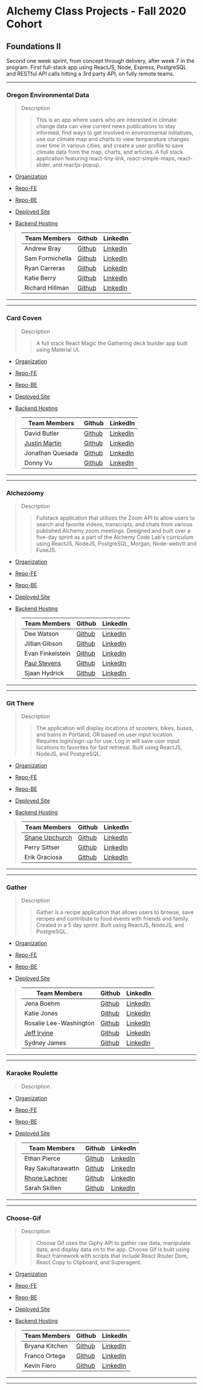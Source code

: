 # Alchemy Class Projects - Fall 2020 Cohort

## Foundations II
Second one week sprint, from concept through delivery, after week 7 in the program.  First full-stack app using ReactJS, Node, Express, PostgreSQL and RESTful API calls hitting a 3rd party API, on fully remote teams.
___

### Oregon Environmental Data

> Description 
>>This is an app where users who are interested in climate change data can view current news publications to stay informed, find ways to get involved in environmental initiatives, use our climate map and charts to view temperature changes over time in various cities, and create a user profile to save climate data from the map, charts, and articles. A full stack application featuring react-tiny-link, react-simple-maps, react-slider, and reactjs-popup.

* [Organization](https://github.com/Hexa-P)

* [Repo-FE](https://github.com/Hexa-P/hexa-p-front-end)

* [Repo-BE](https://github.com/Hexa-P/hexa-p-back-end)

* [Deployed Site](https://sharp-agnesi-8efe29.netlify.app/)

* [Backend Hosting](https://serene-temple-06405.herokuapp.com/)

>
>| Team Members  | Github  | LinkedIn  |
>|---|---|---|
>| Andrew Bray |  [Github](https://github.com/Andrew-Bray)  |  [LinkedIn](https://www.linkedin.com/in/andrew-michael-bray/)  |
>| Sam Formichella |  [Github](https://github.com/sformichella)  |  [LinkedIn](https://www.linkedin.com/in/sam-formichella/)  |
>|  Ryan Carreras | [Github](https://github.com/ryanleviathan)   | [LinkedIn](https://www.linkedin.com/in/ryancarreras/)   |
>| Katie Berry |  [Github](https://github.com/KatieMBerry)  |  [LinkedIn](https://www.linkedin.com/in/katie-m-berry/)  |
>| Richard Hillman |  [Github](https://github.com/Richard-Hillman)  |  [LinkedIn](https://www.linkedin.com/in/richard-hillman/)  |

___
___
### Card Coven

> Description 
>>A full stack React Magic the Gathering deck builder app built using Material UI.

* [Organization](https://github.com/cardcoven)

* [Repo-FE](https://github.com/cardcoven/card-coven-front-end)

* [Repo-BE](https://github.com/cardcoven/card-coven-back-end)

* [Deployed Site](https://card-coven2020.netlify.app/)

* [Backend Hosting](https://card-coven-back-end-2020.herokuapp.com/)

>
>| Team Members  | Github  | LinkedIn  |
>|---|---|---|
>| David Butler |  [Github](https://github.com/davidabutler92)  |  [LinkedIn](https://www.linkedin.com/in/david-arron-butler/)  |
>| [Justin Martin](http://justinmartincodes.com/) |  [Github](https://github.com/JustinMartin7x)  |  [LinkedIn](https://www.linkedin.com/in/justin-martin7x/)  |
>| Jonathan Quesada |  [Github](https://github.com/QuesadaJon)  |  [LinkedIn](https://www.linkedin.com/in/quesada-jonathan/)  |
>| Donny Vu |  [Github](https://github.com/DonnyLVu)  |  [LinkedIn](https://www.linkedin.com/in/donnylvu/)  |

___
___
### Alchezoomy

> Description 
>>Fullstack application that utilizes the Zoom API to allow users to search and favorite videos, transcripts, and chats from various published Alchemy zoom meetings. Designed and built over a five-day sprint as a part of the Alchemy Code Lab's curriculum using ReactJS, NodeJS, PostgreSQL, Morgan, Node-webvtt and FuseJS.

* [Organization](https://github.com/Alchezoomy)

* [Repo-FE](https://github.com/Alchezoomy/zoom-search-app)

* [Repo-BE](https://github.com/Alchezoomy/zoom-search-sql)

* [Deployed Site](https://alchezoomy.netlify.app/)

* [Backend Hosting](https://alchezoomy.herokuapp.com/)

>
>| Team Members  | Github  | LinkedIn  |
>|---|---|---|
>| Dee Watson |  [Github](https://github.com/dl-watson)  |  [LinkedIn](https://www.linkedin.com/in/dl-watson/)  |
>| Jillian Gibson |  [Github](https://github.com/jillianlg)  |  [LinkedIn](https://www.linkedin.com/in/jillianlgibson/)  |
>| Evan Finkelstein |  [Github](https://github.com/Evan-Finkelstein)  |  [LinkedIn](https://www.linkedin.com/in/evan-finkelstein91/)  |
>| [Paul Stevens](https://paulstevens.dev/) |  [Github](https://github.com/Protopaco)  |  [LinkedIn](https://www.linkedin.com/in/paul-stevens-dev/)  |
>|  Sjaan Hydrick | [Github](https://github.com/SjaanHydrick)   | [LinkedIn](https://www.linkedin.com/in/sjaan-hydrick/)   |

___
___
### Git There

> Description 
>>The application will display locations of scooters, bikes, buses, and trains in Portland, OR based on user input location. Requires login/sign-up for use. Log in will save user input locations to favorites for fast retrieval.  Built using ReactJS, NodeJS, and PostgreSQL.

* [Organization](https://github.com/gitThere-API)

* [Repo-FE](https://github.com/gitThere-API/gitthere-api-fe)

* [Repo-BE](https://github.com/gitThere-API/gitthere-api-be)

* [Deployed Site](https://git-there-api.netlify.app/)

* [Backend Hosting](https://desolate-bayou-65072.herokuapp.com/)

>
>| Team Members  | Github  | LinkedIn  |
>|---|---|---|
>|  [Shane Upchurch](https://shane-upchurch.netlify.app/)| [Github](https://github.com/ShaneUP1)   | [LinkedIn](https://www.linkedin.com/in/shaneupchurch/)   |
>|  Perry Sittser | [Github](https://github.com/sittserp)   | [LinkedIn](https://www.linkedin.com/in/sittserp/)   |
>| Erik Graciosa |  [Github](https://github.com/ErikGraciosa)  |  [LinkedIn](https://www.linkedin.com/in/erikgraciosa/)  |

___
___
### Gather

> Description 
>>Gather is a recipe application that allows users to browse, save recipes and contribute to food events with friends and family. Created in a 5 day sprint.  Built using ReactJS, NodeJS, and PostgreSQL.

* [Organization](https://github.com/rumham-gather)

* [Repo-FE](https://github.com/rumham-gather/front-end)

* [Repo-BE](https://github.com/rumham-gather/back-end)

* [Deployed Site](https://vigorous-booth-3b4531.netlify.app/)

>
>| Team Members  | Github  | LinkedIn  |
>|---|---|---|
>| Jena Boehm | [Github](https://github.com/jena-boehm)   | [LinkedIn](https://www.linkedin.com/in/jenaboehm/)   |
>| Katie Jones |  [Github](https://github.com/katiejonesyo)  |  [LinkedIn](https://www.linkedin.com/in/katiejonesyo/)  |
>| Rosalie Lee-Washington |  [Github](https://github.com/rosalie337)  |  [LinkedIn](https://www.linkedin.com/in/rosalielee/)  |
>|  [Jeff Irvine](www.Jeffirvine.dev)| [Github](https://github.com/jeffIrvine)   | [LinkedIn](https://www.linkedin.com/in/irvinejeff/)   |
>| Sydney James |  [Github](https://github.com/scjam)  |  [LinkedIn](https://www.linkedin.com/in/sydjames/)  |

___
___
### Karaoke Roulette

> Description 
>>

* [Organization](https://github.com/Karaoke-Roulette)

* [Repo-FE](https://github.com/Karaoke-Roulette/karaoke-roulette-fe)

* [Repo-BE](https://rocky-dawn-10139.herokuapp.com/)

* [Deployed Site](https://karaoke-roulette.netlify.app/)

>
>| Team Members  | Github  | LinkedIn  |
>|---|---|---|
>| Ethan Pierce |  [Github](https://github.com/jumpybuns)  |  [LinkedIn](https://www.linkedin.com/in/ethanpiercepresents/)  |
>| Ray Sakultarawattn |  [Github](https://github.com/rsakultarawattn)  |  [LinkedIn](https://www.linkedin.com/in/raysakultarawattn/)  |
>|  [Rhone Lachner](http://rhonelachner.com/) | [Github](https://github.com/RhoneLachner)   | [LinkedIn](https://www.linkedin.com/in/rhonelachner/)   |
>| Sarah Skillen |  [Github](https://github.com/sarah-svg)  |  [LinkedIn](https://www.linkedin.com/in/sarah-skillen-7339b61b8/)  |

___
___
### Choose-Gif

> Description 
>>Choose Gif uses the Giphy API to gather raw data, manipulate data, and display data on to the app.  Choose Gif is built using React framework with scripts that include React Router Dom, React Copy to Clipboard, and Superagent.

* [Organization](https://github.com/Choose-Gif)

* [Repo-FE](https://github.com/Choose-Gif/gif-fe)

* [Repo-BE](https://github.com/Choose-Gif/gif-be)

* [Deployed Site](https://choose-gif-fe.netlify.app/)

* [Backend Hosting](choose-gif-be.herokuapp.com)

>
>| Team Members  | Github  | LinkedIn  |
>|---|---|---|
>| Bryana Kitchen |  [Github](https://github.com/bryanakitchen)  |  [LinkedIn](https://www.linkedin.com/in/bryanakitchen/)  |
>| Franco Ortega |  [Github](https://github.com/franco-ortega)  |  [LinkedIn](https://www.linkedin.com/in/francoortega/)  |
>| Kevin Fiero |  [Github](https://github.com/kevinfiero)  |  [LinkedIn](https://www.linkedin.com/in/kevinfiero/)  |

___
___
